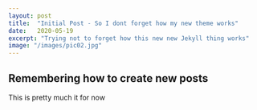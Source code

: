 ```yaml
---
layout: post
title:  "Initial Post - So I dont forget how my new theme works"
date:   2020-05-19
excerpt: "Trying not to forget how this new new Jekyll thing works"
image: "/images/pic02.jpg"
---
```


## Remembering how to create new posts

This is pretty much it for now